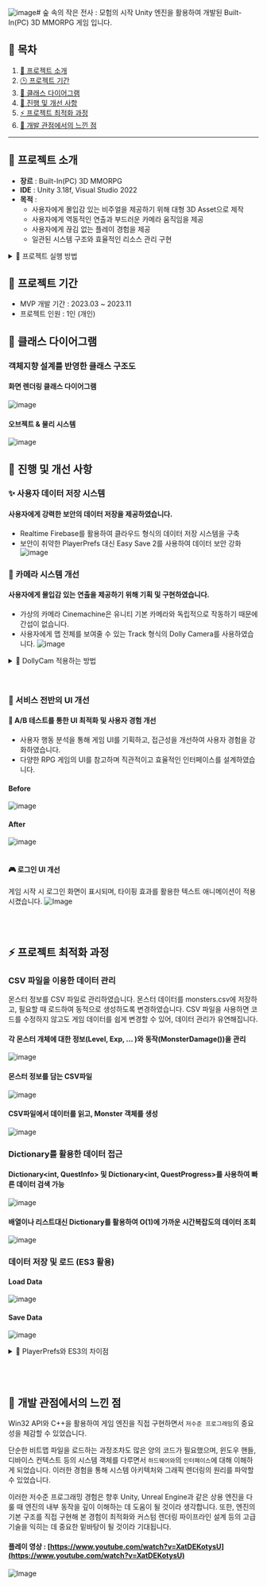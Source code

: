 ![image](https://github.com/user-attachments/assets/bb733e7a-6df0-4d66-853b-0124610fdb18)# 숲 속의 작은 전사 : 모험의 시작
Unity 엔진을 활용하여 개발된 Built-In(PC) 3D MMORPG 게임 입니다.

## 📌 목차
1. [🔎 프로젝트 소개](#-프로젝트-소개)
2. [🕒 프로젝트 기간](#-프로젝트-기간)
3. [🔗 클래스 다이어그램](#-클래스-다이어그램)
4. [🔄 진행 및 개선 사항](#-진행-및-개선-사항)
5. [⚡ 프로젝트 최적화 과정](#-프로젝트-최적화-과정)
6. [📝 개발 관점에서의 느낀 점](#-개발-관점에서의-느낀-점)

---

## 🔎 프로젝트 소개
- **장르** : Built-In(PC) 3D MMORPG
- **IDE** : Unity 3.18f, Visual Studio 2022
- **목적** : 
  - 사용자에게 몰입감 있는 비주얼을 제공하기 위해 대형 3D Asset으로 제작
  - 사용자에게 역동적인 연출과 부드러운 카메라 움직임을 제공
  - 사용자에게 끊김 없는 플레이 경험을 제공
  - 일관된 시스템 구조와 효율적인 리소스 관리 구현

<details>
  <summary>🎇 프로젝트 실행 방법</summary>

### 1️⃣ Git Clone
  ```bash
  git clone https://github.com/minhyeok1232/ISAAC_Direct2D.git
```
### 2️⃣ 실행 파일
  Unity Hub 실행 후, 클론한 프로젝트 폴더를 선택 후 "Open" 클릭!
</details>

## 🎯 프로젝트 기간
- MVP 개발 기간 : 2023.03 ~ 2023.11
- 프로젝트 인원 : 1인 (개인)

## 🔗 클래스 다이어그램
### 객체지향 설계를 반영한 클래스 구조도
#### 화면 렌더링 클래스 다이어그램
![image](https://github.com/user-attachments/assets/98746991-15c5-4736-86d8-e3eb87757c21)

#### 오브젝트 & 물리 시스템
![image](https://github.com/user-attachments/assets/b556a03c-a634-40b5-b65b-b075dbcb6a4a)


## 🔄 진행 및 개선 사항
### ✨ 사용자 데이터 저장 시스템

#### 사용자에게 강력한 보안의 데이터 저장을 제공하였습니다.
- Realtime Firebase를 활용하여 클라우드 형식의 데이터 저장 시스템을 구축
- 보안이 취약한 PlayerPrefs 대신 Easy Save 2를 사용하여 데이터 보안 강화
![image](https://github.com/user-attachments/assets/7d3dad3a-14c3-4ab0-bcaf-014a790650e4)


### 🔀 카메라 시스템 개선
#### 사용자에게 몰입감 있는 연출을 제공하기 위해 기획 및 구현하였습니다.
- 가상의 카메라 Cinemachine은 유니티 기본 카메라와 독립적으로 작동하기 때문에 간섭이 없습니다.
- 사용자에게 맵 전체를 보여줄 수 있는 Track 형식의 Dolly Camera를 사용하였습니다.
![image](https://github.com/user-attachments/assets/88761052-a507-4d67-8d9c-2c8eb9e00400)
<details>
  <summary>🎇 DollyCam 적용하는 방법 </summary>
    1. Cube는 Mesh를 투명하게 설정을 한 뒤,
    2. Cube에다가 DollyCam을 달아주며, Cube가 움직이는대로 카메라를 촬영
    3. 여기서 Camera는 Cinemachine에 적용된다.
</details>
<br><br>

### 🤖 서비스 전반의 UI 개선
#### 👤 A/B 테스트를 통한 UI 최적화 및 사용자 경험 개선
- 사용자 행동 분석을 통해 게임 UI를 기획하고, 접근성을 개선하여 사용자 경험을 강화하였습니다.
- 다양한 RPG 게임의 UI를 참고하며 직관적이고 효율적인 인터페이스를 설계하였습니다.
#### Before
![image](https://github.com/user-attachments/assets/20d2537d-c945-4fe7-a266-04caf0fd3d61)
#### After
![image](https://github.com/user-attachments/assets/181d38b7-b2a2-4d38-885f-e69656787b47)
<br><br>
#### 🎮 로그인 UI 개선
게임 시작 시 로그인 화면이 표시되며, 타이핑 효과를 활용한 텍스트 애니메이션이 적용시켰습니다.
![Image](https://github.com/user-attachments/assets/fac1bde5-1ed9-4876-97b3-5be9283c88db)

<br><br>

## ⚡ 프로젝트 최적화 과정
### CSV 파일을 이용한 데이터 관리
몬스터 정보를 CSV 파일로 관리하였습니다. 
몬스터 데이터를 monsters.csv에 저장하고, 필요할 때 로드하여 동적으로 생성하도록 변경하였습니다.
CSV 파일을 사용하면 코드를 수정하지 않고도 게임 데이터를 쉽게 변경할 수 있어, 데이터 관리가 유연해집니다.
#### 각 몬스터 개체에 대한 정보(Level, Exp, ... )와 동작(MonsterDamage())을 관리
![image](https://github.com/user-attachments/assets/448bd4ff-c32d-4b99-b06b-b07fd7d8a5a9)

#### 몬스터 정보를 담는 CSV파일
![image](https://github.com/user-attachments/assets/256894bc-bebe-48ba-ba83-164554176e96)

#### CSV파일에서 데이터를 읽고, Monster 객체를 생성
![image](https://github.com/user-attachments/assets/2cbf0732-22aa-4467-b59c-24ce777bcbb8)

### Dictionary를 활용한 데이터 접근
#### Dictionary<int, QuestInfo> 및 Dictionary<int, QuestProgress>를 사용하여 빠른 데이터 검색 가능
![image](https://github.com/user-attachments/assets/556db88d-716f-4c22-b431-6d8f050b49b4)

#### 배열이나 리스트대신 Dictionary를 활용하여 O(1)에 가까운 시간복잡도의 데이터 조회
![image](https://github.com/user-attachments/assets/412d1896-d61a-4a01-b1be-a95d5ef6c761)

### 데이터 저장 및 로드 (ES3 활용)
#### Load Data
![image](https://github.com/user-attachments/assets/d23ce374-7999-4528-8048-ed323eed3ede)
#### Save Data
![image](https://github.com/user-attachments/assets/ca55e674-84aa-4059-a6b3-a5989c837171)
<details>
  <summary>🎇 PlayerPrefs와 ES3의 차이점 </summary>
  
 - PlayerPrefs
   - int, float, string 기본 자료형만 저장 가능하며 복잡한 데이터 구조에는 저장 불가능합니다.
   - 보안 취약하다는 단점이 있습니다.
   - 대량 데이터 저장 시 성능이 저하됩니다.

 - ES3 (Easy Save 3)
   - 객체(Class), Dictionary, List 까지 저장이 가능합니다.
   - 데이터 직렬화를 지원합니다.
   - 클라우드 저장하는 방식이며, AES 암호화 지원을 하기 때문에 보안이 강합니다.
   - 대량의 데이터 저장/로드 부분에서 속도가 빠릅니다. 
  
</details>


<br><br>

## 📝 개발 관점에서의 느낀 점
Win32 API와 C++을 활용하여 게임 엔진을 직접 구현하면서 `저수준 프로그래밍`의 중요성을 체감할 수 있었습니다.

단순한 비트맵 파일을 로드하는 과정조차도 많은 양의 코드가 필요했으며, 윈도우 핸들, 디바이스 컨텍스트 등의 시스템 객체를 다루면서 `하드웨어와`의 `인터페이스`에 대해 이해하게 되었습니다. 
이러한 경험을 통해 시스템 아키텍처와 그래픽 렌더링의 원리를 파악할 수 있었습니다.

이러한 저수준 프로그래밍 경험은 향후 Unity, Unreal Engine과 같은 상용 엔진을 다룰 때 엔진의 내부 동작을 깊이 이해하는 데 도움이 될 것이라 생각합니다. 
또한, 엔진의 기본 구조를 직접 구현해 본 경험이 최적화와 커스텀 렌더링 파이프라인 설계 등의 고급 기술을 익히는 데 중요한 밑바탕이 될 것이라 기대됩니다.

#### 플레이 영상 : [https://www.youtube.com/watch?v=XatDEKotysU](https://www.youtube.com/watch?v=XatDEKotysU)
![Image](https://github.com/user-attachments/assets/dc7bb543-bf0f-438f-9ed1-de4550a6c23a)
